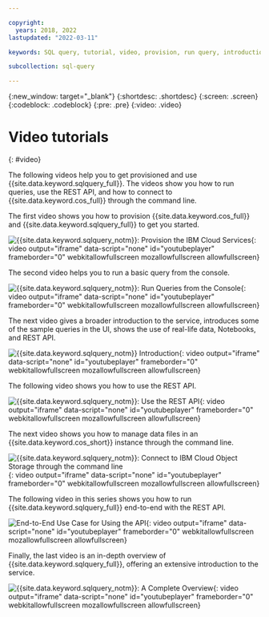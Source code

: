 ```yaml
---

copyright:
  years: 2018, 2022
lastupdated: "2022-03-11"

keywords: SQL query, tutorial, video, provision, run query, introduction, REST API, command line, object storage, Data Engine

subcollection: sql-query

---
```


{:new_window: target="_blank"}
{:shortdesc: .shortdesc}
{:screen: .screen}
{:codeblock: .codeblock}
{:pre: .pre}
{:video: .video}

# Video tutorials
{: #video}

The following videos help you to get provisioned and use {{site.data.keyword.sqlquery_full}}. The videos show you how to run queries, use the REST API, and how to connect to {{site.data.keyword.cos_full}} through the command line.

The first video shows you how to provision {{site.data.keyword.cos_full}} and {{site.data.keyword.sqlquery_full}} to get you started.

![{{site.data.keyword.sqlquery_notm}}: Provision the IBM Cloud Services](https://www.youtube.com/embed/_fMEyqRC__c?list=PLzpeuWUENMK2R9CqhF0eJDSxfPBi6JeXA){: video output="iframe" data-script="none" id="youtubeplayer" frameborder="0" webkitallowfullscreen mozallowfullscreen allowfullscreen}

The second video helps you to run a basic query from the console.

![{{site.data.keyword.sqlquery_notm}}: Run Queries from the Console](https://video.ibm.com/embed/channel/23952663/video/csq-run-queries){: video output="iframe" data-script="none" id="youtubeplayer" frameborder="0" webkitallowfullscreen mozallowfullscreen allowfullscreen}

The next video gives a broader introduction to the service, introduces some of the sample queries in the UI, shows the use of real-life data, Notebooks, and REST API.

![{{site.data.keyword.sqlquery_notm}} Introduction](https://www.youtube.com/embed/s-FznfHJpoU){: video output="iframe" data-script="none" id="youtubeplayer" frameborder="0" webkitallowfullscreen mozallowfullscreen allowfullscreen}

The following video shows you how to use the REST API.

![{{site.data.keyword.sqlquery_notm}}: Use the REST API](https://www.youtube.com/embed/jDZKF0CnUvU?list=PLzpeuWUENMK2R9CqhF0eJDSxfPBi6JeXA){: video output="iframe" data-script="none" id="youtubeplayer" frameborder="0" webkitallowfullscreen mozallowfullscreen allowfullscreen}

The next video shows you how to manage data files in an {{site.data.keyword.cos_short}} instance through the command line.

![{{site.data.keyword.sqlquery_notm}}: Connect to IBM Cloud Object Storage through the command line](https://www.youtube.com/embed/QPO3e5fXQio?list=PLzpeuWUENMK2R9CqhF0eJDSxfPBi6JeXA){: video output="iframe" data-script="none" id="youtubeplayer" frameborder="0" webkitallowfullscreen mozallowfullscreen allowfullscreen}

The following video in this series shows you how to run {{site.data.keyword.sqlquery_full}} end-to-end with the REST API.

![End-to-End Use Case for Using the API](https://www.youtube.com/embed/yX-8_jTiAuo?list=PLzpeuWUENMK2R9CqhF0eJDSxfPBi6JeXA){: video output="iframe" data-script="none" id="youtubeplayer" frameborder="0" webkitallowfullscreen mozallowfullscreen allowfullscreen}

Finally, the last video is an in-depth overview of {{site.data.keyword.sqlquery_full}}, offering an extensive introduction to the service.

![{{site.data.keyword.sqlquery_notm}}: A Complete Overview](https://www.youtube.com/embed/HTcfM0AbAmc){: video output="iframe" data-script="none" id="youtubeplayer" frameborder="0" webkitallowfullscreen mozallowfullscreen allowfullscreen}
